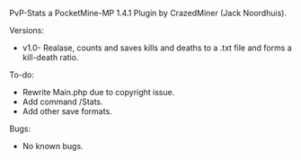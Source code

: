 PvP-Stats a PocketMine-MP 1.4.1 Plugin by CrazedMiner (Jack Noordhuis).

Versions:
- v1.0- Realase, counts and saves kills and deaths to a .txt file and forms a kill-death ratio.

To-do:
- Rewrite Main.php due to copyright issue.
- Add command /Stats.
- Add other save formats.

Bugs:
- No known bugs.

